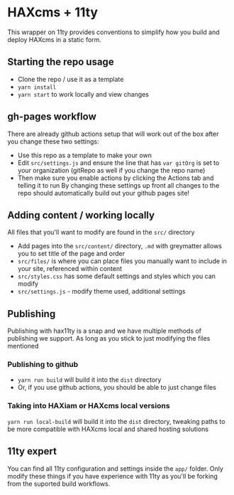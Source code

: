 # HAXcms + 11ty
This wrapper on 11ty provides conventions to simplify how you build and deploy HAXcms in a static form.

## Starting the repo usage
- Clone the repo / use it as a template
- `yarn install`
- `yarn start` to work locally and view changes

## gh-pages workflow
There are already github actions setup that will work out of the box after you change these two settings:
- Use this repo as a template to make your own
- Edit `src/settings.js` and ensure the line that has `var gitOrg` is set to your organization (gitRepo as well if you change the repo name)
- Then make sure you enable actions by clicking the Actions tab and telling it to run
By changing these settings up front all changes to the repo should automatically build out your github pages site!

## Adding content / working locally
All files that you'll want to modify are found in the `src/` directory
- Add pages into the `src/content/` directory, `.md` with greymatter allows you to set title of the page and order
- `src/files/` is where you can place files you manually want to include in your site, referenced within content
- `src/styles.css` has some default settings and styles which you can modify
- `src/settings.js` - modify theme used, additional settings

## Publishing
Publishing with hax11ty is a snap and we have multiple methods of publishing we support. As long as you stick to just modifying the files mentioned

### Publishing to github
- `yarn run build` will build it into the `dist` directory
- Or, if you use github actions, you should be able to just change files

### Taking into HAXiam or HAXcms local versions
`yarn run local-build` will build it into the `dist` directory, tweaking paths to be more compatible with HAXcms local and shared hosting solutions

## 11ty expert
You can find all 11ty configuration and settings inside the `app/` folder. Only modify these things if you have experience with 11ty as you'll be forking from the suported build workflows.
